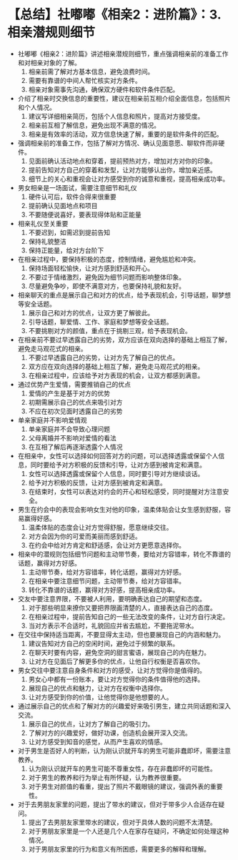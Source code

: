 # 【总结】社嘟嘟《相亲2：进阶篇》：3.相亲潜规则细节

-   社嘟嘟《相亲2：进阶篇》讲述相亲潜规则细节，重点强调相亲前的准备工作和对相亲对象的了解。
    1.  相亲前需了解对方基本信息，避免浪费时间。
    2.  需要有靠谱的中间人帮忙核实对方条件。
    3.  相亲对象需事先沟通，确保双方硬件和软件条件匹配。
-   介绍了相亲时交换信息的重要性，建议在相亲前互相介绍全面信息，包括照片和个人情况。
    1.  建议写详细相亲简历，包括个人信息和照片，提高对方接受度。
    2.  相亲前互相了解信息，避免出现不满意的情况。
    3.  相亲是有效率的活动，双方信息快速了解，重要的是软件条件的匹配。
-   强调相亲前的准备工作，包括了解对方情况、确认见面意愿、聊软件而非硬件。
    1.  见面前确认活动地点和穿着，提前预热对方，增加对方对你的印象。
    2.  提前告知对方自己的穿着和发型，让对方能够认出你，增加亲近感。
    3.  细节上的关心和重视会让对方感受到你的诚意和重视，提高相亲成功率。
-   男女相亲是一场面试，需要注意细节和礼仪
    1.  硬件认可后，软件合得来很重要
    2.  提前确认见面地点和项目
    3.  不要随便说喜好，要表现得体贴和正能量
-   相亲礼仪至关重要
    1.  不要迟到，如需迟到提前告知
    2.  保持礼貌整洁
    3.  保持正能量，给对方台阶下
-   在相亲过程中，要保持积极的态度，控制情绪，避免尴尬和冲突。
    1.  保持场面轻松愉快，让对方感到舒适和开心。
    2.  不要过于情绪激烈，避免因为细节问题而影响整体印象。
    3.  尽量避免争吵，即使不满意对方，也要保持礼貌和友好。
-   相亲聊天的重点是展示自己和对方的优点，给予表现机会，引导话题，聊梦想等安全话题。
    1.  展示自己和对方的优点，让双方更了解彼此。
    2.  引导话题，聊爱情、工作、家庭和梦想等安全话题。
    3.  不要挑剔对方的颜值，重点在于挑剔三观，给予表现机会。
-   在相亲前不要过早透露自己的劣势，双方应该在双向选择的基础上相互了解，避免走马观花式的相亲。
    1.  不要过早透露自己的劣势，让对方先了解自己的优点。
    2.  双方应在双向选择的基础上相互了解，避免走马观花式的相亲。
    3.  在相亲过程中，应该给予对方表现的机会，让双方都感到满意。
-   通过优势产生爱情，需要推销自己的优点
    1.  爱情的产生是基于对方的优势
    2.  初期需展示自己的优点来吸引对方
    3.  不应在初次见面时透露自己的劣势
-   单亲家庭并不影响爱情观
    1.  单亲家庭并不会导致心理问题
    2.  父母离婚并不影响对爱情的看法
    3.  在互相了解后再逐渐透露个人情况
-   在相亲中，女性可以选择如何回答对方的问题，可以选择透露或保留个人信息，同时要给予对方积极的反馈和引导，让对方感到被肯定和满意。
    1.  女性可以选择透露或保留个人信息，同时要引导对方继续谈话。
    2.  给予对方积极的反馈，让对方感到被肯定和满意。
    3.  在结束时，女性可以表达对约会的开心和轻松感受，同时提醒对方注意安全。
-   男生在约会中的表现会影响女生对他的印象，温柔体贴会让女生感到舒服，容易赢得好感。
    1.  温柔体贴的态度会让对方觉得舒服，愿意继续交往。
    2.  对方会因为你的可爱而美丽而感到舒适。
    3.  在约会中给对方肯定和舒适感，会让对方更愿意选择你。
-   相亲中的潜规则包括细节问题和主动带节奏，要给对方容错率，转化不靠谱的话题，赢得对方好感。
    1.  主动带节奏，给对方容错率，转化话题，赢得对方好感。
    2.  在相亲中要注意细节问题，主动带节奏，给对方容错率。
    3.  转化不靠谱的话题，赢得对方好感，提高相亲成功率。
-   交友中要注意界限，不要被人利用，要明确表达自己的期望和态度。
    1.  对于那些明显来撩你又要把界限画清楚的人，直接表达自己的态度。
    2.  在相亲过程中，提前告知自己的一些无法改变的条件，让对方自行决定。
    3.  当对方表示不合适时，礼貌回应并省去尴尬，不要拖泥带水。
-   在交往中保持适当距离，不要显得太主动，但也要展现自己的内涵和魅力。
    1.  建议告知对方自己的空闲时间，避免过于频繁的联系。
    2.  在聊天时要有内容，避免空洞的甜言蜜语，展现自己的内在魅力。
    3.  让对方在见面后了解更多你的优点，让他自行权衡是否喜欢你。
-   男女交往中要注意自身条件和对方的感受，让对方觉得你是值得的。
    1.  男女心中都有一份账本，要让对方觉得你的条件值得他的选择。
    2.  展现自己的优点和魅力，让对方在权衡中选择你。
    3.  让对方感受到你的价值，让他觉得你是他想要的人。
-   通过展示自己的优点和了解对方的兴趣爱好来吸引男生，建立共同话题和深入交流。
    1.  展示自己的优点，让对方了解自己的吸引力。
    2.  了解对方的兴趣爱好，做好功课，创造机会展开深入交流。
    3.  让对方感受到知音的感觉，从而产生喜欢的情感。
-   对于男生是否好人的判断，认为刚认识就开车的男生可能非蠢即坏，需要注意教养。
    1.  认为刚认识就开车的男生可能不尊重女性，存在非蠢即坏的可能性。
    2.  对于男生的教养和行为举止有所怀疑，认为教养很重要。
    3.  对于男生对颜值的看重，提出了照片不戴眼镜的建议，强调外表的重要性。
-   对于去男朋友家里的问题，提出了带水的建议，但对于带多少人合适存在疑问。
    1.  提出了去男朋友家里带水的建议，但对于具体人数的问题不太清楚。
    2.  对于男朋友家里是一个人还是几个人在家存在疑问，不确定如何处理这种情况。
    3.  对于男朋友家里的行为和意义有所困惑，需要更多的解释和理解。